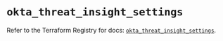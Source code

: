 # `okta_threat_insight_settings`

Refer to the Terraform Registry for docs: [`okta_threat_insight_settings`](https://registry.terraform.io/providers/okta/okta/4.8.1/docs/resources/threat_insight_settings).
